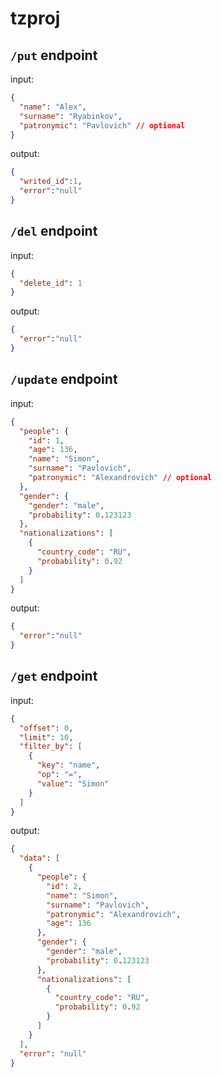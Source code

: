 # tzproj

## `/put` endpoint
input:
```json
{
  "name": "Alex",
  "surname": "Ryabinkov",
  "patronymic": "Pavlovich" // optional
}
```
output:
```json
{
  "writed_id":1,
  "error":"null"
}
```

## `/del` endpoint
input:
```json
{
  "delete_id": 1
}
```
output:
```json
{
  "error":"null"
}
```

## `/update` endpoint
input:
```json
{
  "people": {
    "id": 1,
    "age": 136,
    "name": "Simon",
    "surname": "Pavlovich",
    "patronymic": "Alexandrovich" // optional
  },
  "gender": {
    "gender": "male",
    "probability": 0.123123
  },
  "nationalizations": [
    {
      "country_code": "RU",
      "probability": 0.92
    }
  ]
}
```
output:
```json
{
  "error":"null"
}
```

## `/get` endpoint
input:
```json
{
  "offset": 0,
  "limit": 10,
  "filter_by": [
    {
      "key": "name",
      "op": "=",
      "value": "Simon"
    }
  ]
}
```
output:
```json
{
  "data": [
    {
      "people": {
        "id": 2,
        "name": "Simon",
        "surname": "Pavlovich",
        "patronymic": "Alexandrovich",
        "age": 136
      },
      "gender": {
        "gender": "male",
        "probability": 0.123123
      },
      "nationalizations": [
        {
          "country_code": "RU",
          "probability": 0.92
        }
      ]
    }
  ],
  "error": "null"
}
```
